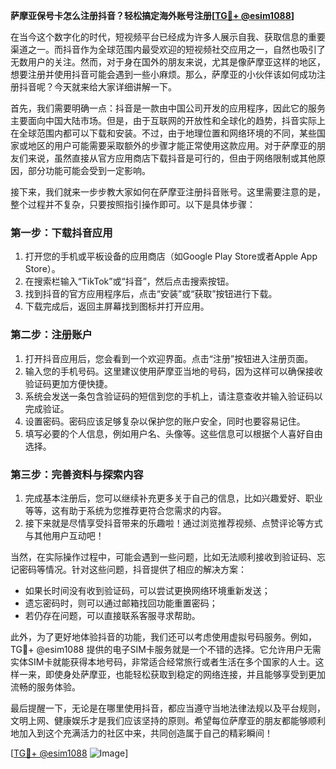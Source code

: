 **萨摩亚保号卡怎么注册抖音？轻松搞定海外账号注册[[TG💪+ @esim1088](https://t.me/s/esim1088)]**

在当今这个数字化的时代，短视频平台已经成为许多人展示自我、获取信息的重要渠道之一。而抖音作为全球范围内最受欢迎的短视频社交应用之一，自然也吸引了无数用户的关注。然而，对于身在国外的朋友来说，尤其是像萨摩亚这样的地区，想要注册并使用抖音可能会遇到一些小麻烦。那么，萨摩亚的小伙伴该如何成功注册抖音呢？今天就来给大家详细讲解一下。

首先，我们需要明确一点：抖音是一款由中国公司开发的应用程序，因此它的服务主要面向中国大陆市场。但是，由于互联网的开放性和全球化的趋势，抖音实际上在全球范围内都可以下载和安装。不过，由于地理位置和网络环境的不同，某些国家或地区的用户可能需要采取额外的步骤才能正常使用这款应用。对于萨摩亚的朋友们来说，虽然直接从官方应用商店下载抖音是可行的，但由于网络限制或其他原因，部分功能可能会受到一定影响。

接下来，我们就来一步步教大家如何在萨摩亚注册抖音账号。这里需要注意的是，整个过程并不复杂，只要按照指引操作即可。以下是具体步骤：

### 第一步：下载抖音应用

1. 打开您的手机或平板设备的应用商店（如Google Play Store或者Apple App Store）。
2. 在搜索栏输入“TikTok”或“抖音”，然后点击搜索按钮。
3. 找到抖音的官方应用程序后，点击“安装”或“获取”按钮进行下载。
4. 下载完成后，返回主屏幕找到图标并打开应用。

### 第二步：注册账户

1. 打开抖音应用后，您会看到一个欢迎界面。点击“注册”按钮进入注册页面。
2. 输入您的手机号码。这里建议使用萨摩亚当地的号码，因为这样可以确保接收验证码更加方便快捷。
3. 系统会发送一条包含验证码的短信到您的手机上，请注意查收并输入验证码以完成验证。
4. 设置密码。密码应该足够复杂以保护您的账户安全，同时也要容易记住。
5. 填写必要的个人信息，例如用户名、头像等。这些信息可以根据个人喜好自由选择。

### 第三步：完善资料与探索内容

1. 完成基本注册后，您可以继续补充更多关于自己的信息，比如兴趣爱好、职业等等，这有助于系统为您推荐更符合您需求的内容。
2. 接下来就是尽情享受抖音带来的乐趣啦！通过浏览推荐视频、点赞评论等方式与其他用户互动吧！

当然，在实际操作过程中，可能会遇到一些问题，比如无法顺利接收到验证码、忘记密码等情况。针对这些问题，抖音提供了相应的解决方案：

- 如果长时间没有收到验证码，可以尝试更换网络环境重新发送；
- 遗忘密码时，则可以通过邮箱找回功能重置密码；
- 若仍存在问题，可以直接联系客服寻求帮助。

此外，为了更好地体验抖音的功能，我们还可以考虑使用虚拟号码服务。例如，TG💪+ @esim1088 提供的电子SIM卡服务就是一个不错的选择。它允许用户无需实体SIM卡就能获得本地号码，非常适合经常旅行或者生活在多个国家的人士。这样一来，即使身处萨摩亚，也能轻松获取到稳定的网络连接，并且能够享受到更加流畅的服务体验。

最后提醒一下，无论是在哪里使用抖音，都应当遵守当地法律法规以及平台规则，文明上网、健康娱乐才是我们应该坚持的原则。希望每位萨摩亚的朋友都能够顺利地加入到这个充满活力的社区中来，共同创造属于自己的精彩瞬间！

[[TG💪+ @esim1088](https://t.me/s/esim1088) ![Image](https://i.postimg.cc/4NQfJmqS/Snipaste-2025-05-13-00-14-12.png)]